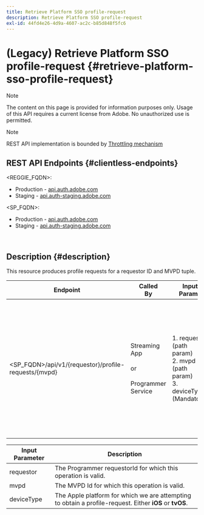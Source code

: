 ```yaml
---
title: Retrieve Platform SSO profile-request
description: Retrieve Platform SSO profile-request
exl-id: 44fd4e26-4d9a-4607-ac2c-b85d848f5fc6
---
```

# (Legacy) Retrieve Platform SSO profile-request {#retrieve-platform-sso-profile-request}

>[!NOTE]
>
>The content on this page is provided for information purposes only. Usage of this API requires a current license from Adobe. No unauthorized use is permitted.

>[!NOTE]
>
> REST API implementation is bounded by [Throttling mechanism](/help/authentication/integration-guide-programmers/throttling-mechanism.md)

## REST API Endpoints {#clientless-endpoints}

<REGGIE_FQDN>:

* Production - [api.auth.adobe.com](http://api.auth.adobe.com/)
* Staging - [api.auth-staging.adobe.com](http://api.auth-staging.adobe.com/)

<SP_FQDN>:

* Production - [api.auth.adobe.com](http://api.auth.adobe.com/)
* Staging - [api.auth-staging.adobe.com](http://api.auth-staging.adobe.com/)

</br>

## Description {#description}

This resource produces profile requests for a requestor ID and MVPD tuple.

  
| Endpoint | Called  </br>By | Input   </br>Params | HTTP  </br>Method | Response | HTTP  </br>Response |
| --- | --- | --- | --- | --- | --- |
| <SP_FQDN>/api/v1/{requestor}/profile-requests/{mvpd} | Streaming App</br></br>or</br></br>Programmer Service | 1. requestor (path param)</br>2. mvpd (path param)</br>3. deviceType (Mandatory) | GET | The response Content-Type will be application/octet-stream, as the actual payload is opaque for the client application.</br></br>The response should be forwarded by the application to the Platform</br></br>SSO engine for obtaining a Profile SSO. | 200 - Success   </br>400 - Bad request |


| Input Parameter | Description                                                                                              |
| --------------- | -------------------------------------------------------------------------------------------------------- |
| requestor       | The Programmer requestorId for which this operation is valid.                                            |
| mvpd            | The MVPD Id for which this operation is valid.                                                           |
| deviceType      | The Apple platform for which we are attempting to obtain a profile-request.  Either **iOS** or **tvOS**. |
